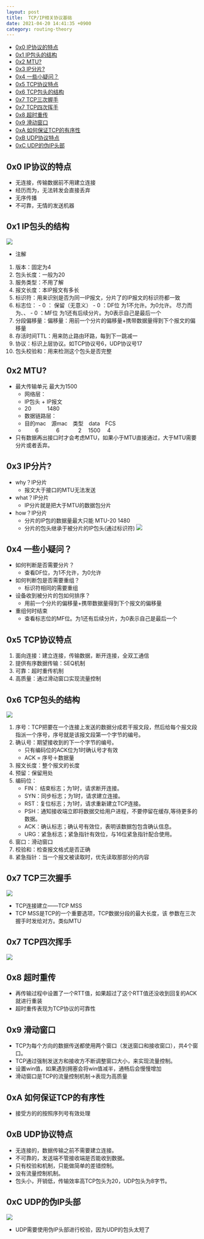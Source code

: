```yaml
---
layout: post
title:  TCP/IP相关协议基础
date: 2021-04-20 14:41:35 +0900
category: routing-theory
---
```

<!-- TOC -->

- [0x0 IP协议的特点](#0x0-ip协议的特点)
- [0x1 IP包头的结构](#0x1-ip包头的结构)
- [0x2 MTU?](#0x2-mtu)
- [0x3 IP分片?](#0x3-ip分片)
- [0x4 一些小疑问？](#0x4-一些小疑问)
- [0x5 TCP协议特点](#0x5-tcp协议特点)
- [0x6 TCP包头的结构](#0x6-tcp包头的结构)
- [0x7 TCP三次握手](#0x7-tcp三次握手)
- [0x7 TCP四次挥手](#0x7-tcp四次挥手)
- [0x8 超时重传](#0x8-超时重传)
- [0x9 滑动窗口](#0x9-滑动窗口)
- [0xA 如何保证TCP的有序性](#0xa-如何保证tcp的有序性)
- [0xB UDP协议特点](#0xb-udp协议特点)
- [0xC UDP的伪IP头部](#0xc-udp的伪ip头部)

<!-- /TOC -->
## 0x0 IP协议的特点

- 无连接，传输数据前不用建立连接
- 经历而为，无法转发会直接丢弃
- 无序传播
- 不可靠，无情的发送机器

## 0x1 IP包头的结构

![](/images/20210420-1.png)
- 注解
1. 版本：固定为4
2. 包头长度：一般为20
3. 服务类型：不用了解
4. 报文长度：本IP报文有多长
5. 标识符：用来识别是否为同一IP报文，分片了的IP报文的标识符都一致
6. 标志位：
        - 0 ： 保留（无意义）
        - 0  ：DF位   为1不允许。为0允许。   尽力而为、、
        - 0  ：MF位   为1还有后续分片。为0表示自己是最后一个
7. 分段偏移量：偏移量：用前一个分片的偏移量+携带数据量得到下个报文的偏移量
8. 存活时间TTL：用来防止路由环路，每到下一跳减一
9. 协议：标识上层协议。如TCP协议号6，UDP协议号17
10. 包头校验和：用来检测这个包头是否完整

## 0x2 MTU?
- 最大传输单元 最大为1500
    - 网络层：
    - IP包头 + IP报文
    -  20&ensp;&ensp;&ensp;&ensp;&ensp;&ensp;1480
    - 数据链路层：
    - 目的mac&ensp;&ensp;源mac&ensp;&ensp;类型&ensp;&ensp;data&ensp;&ensp;FCS
    - &ensp;&ensp;&ensp;&ensp;6&ensp;&ensp;&ensp;&ensp;&ensp;&ensp; 6&ensp;&ensp;&ensp;&ensp;&ensp;&ensp;&ensp;2&ensp;&ensp;  1500  &ensp;&ensp;4
- 只有数据再出接口时才会考虑MTU，如果小于MTU直接通过，大于MTU需要分片或者丢弃。

## 0x3 IP分片?

- why？IP分片
    - 报文大于接口的MTU无法发送
- what？IP分片
    - IP分片就是把大于MTU的数据包分片
- how？IP分片
    - 分片的IP包的数据量最大只能  MTU-20  1480
    - 分片的包头继承于被分片的IP包头(通过标识符)
![](/images/20210420-2.png)

## 0x4 一些小疑问？

- 如何判断是否需要分片？
    - 查看DF位，为1不允许，为0允许
- 如何判断包是否需要重组？
    - 标识符相同的需要重组
- 设备收到被分片的包如何排序？
    - 用前一个分片的偏移量+携带数据量得到下个报文的偏移量
- 重组何时结束
    - 查看标志位的MF位。为1还有后续分片，为0表示自己是最后一个

## 0x5 TCP协议特点

1. 面向连接：建立连接，传输数据，断开连接，全双工通信
2. 提供有序数据传输：SEQ机制
3. 可靠：超时重传机制
4. 高质量：通过滑动窗口实现流量控制

## 0x6 TCP包头的结构

![](/images/20210420-3.png)
1. 序号：TCP把要在一个连接上发送的数据分成若干报文段，然后给每个报文段指派一个序号，序号就是该报文段第一个字节的编号。
2. 确认号：期望接收到的下一个字节的编号。
    - 只有编码位的ACK位为1时确认号才有效
    - ACK = 序号＋数据量
3. 报文长度：整个报文的长度
4. 预留：保留用处
5. 编码位：
    - FIN： 结束标志；为1时，请求断开连接。
    - SYN：同步标志；为1时，请求建立连接。
    - RST：复位标志；为1时，请求重新建立TCP连接。
    - PSH：通知接收端立即将数据交给用户进程，不要停留在缓存,等待更多的数据。
    - ACK：确认标志；确认号有效位，表明该数据包包含确认信息。
    - URG：紧急标志；紧急指针有效位，与16位紧急指针配合使用。
6. 窗口：滑动窗口
7. 校验和：检查报文格式是否正确
8. 紧急指针：当一个报文被读取时，优先读取那部分的内容

## 0x7 TCP三次握手

![](/images/20210420-4.png)
- TCP连接建立——TCP MSS
- TCP MSS是TCP的一个重要选项，TCP数据分段的最大长度，该
参数在三次握手时发给对方。类似MTU

## 0x7 TCP四次挥手

![](/images/20210420-5.png)

## 0x8 超时重传

- 再传输过程中设置了一个RTT值，如果超过了这个RTT值还没收到回复的ACK就进行重装
- 超时重传表现为TCP协议的可靠性

## 0x9 滑动窗口
- TCP为每个方向的数据传送都使用两个窗口（发送窗口和接收窗口），共4个窗口。
- TCP通过强制发送方和接收方不断调整窗口大小，来实现流量控制。
- 设置win值，如果遇到拥塞会将win值减半，通畅后会慢慢增加
- 滑动窗口是TCP的流量控制机制->表现为高质量

## 0xA 如何保证TCP的有序性

- 接受方的的按照序列号有效处理

## 0xB UDP协议特点

- 无连接的，数据传输之前不需要建立连接。
- 不可靠的，发送端不管接收端是否能收到数据。
- 只有校验和机制，只能做简单的差错控制。
- 没有流量控制机制。
- 包头小，开销低，传输效率高TCP包头为20，UDP包头为8字节。

## 0xC UDP的伪IP头部

![](/images/20210420-6.png)
- UDP需要使用伪IP头部进行校验，因为UDP的包头太短了